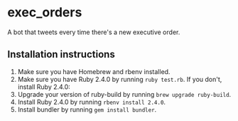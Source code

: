 # exec_orders

A bot that tweets every time there's a new executive order.

## Installation instructions

1. Make sure you have Homebrew and rbenv installed.
1. Make sure you have Ruby 2.4.0 by running `ruby test.rb`. If you don't, install Ruby 2.4.0:
  1. Upgrade your version of ruby-build by running `brew upgrade ruby-build`.
  1. Install Ruby 2.4.0 by running `rbenv install 2.4.0`.
1. Install bundler by running `gem install bundler`.

